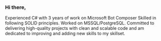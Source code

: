 ### Hi there, 
Experienced C# with 3 years of work on Microsoft Bot Composer Skilled in following SOLID principles. Worked on MSSQL/PostgreSQL. Committed to delivering high-quality projects with clean and scalable code and am dedicated to improving and adding new skills to my skillset.
<!--
**Xcrprtnx/Xcrprtnx** is a ✨ _special_ ✨ repository because its `README.md` (this file) appears on your GitHub profile.

Here are some ideas to get you started:

🔭 I’m currently working on ...
- 🌱 I’m currently learning ...
- 👯 I’m looking to collaborate on ...
- 🤔 I’m looking for help with ...
- 💬 Ask me about ...
- 📫 How to reach me: ...
- 😄 Pronouns: ...
- ⚡ Fun fact: ...
-->
